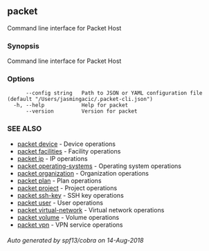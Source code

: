 ## packet

Command line interface for Packet Host

### Synopsis

Command line interface for Packet Host

### Options

```
      --config string   Path to JSON or YAML configuration file (default "/Users/jasmingacic/.packet-cli.json")
  -h, --help            Help for packet
      --version         Version for packet
```

### SEE ALSO

* [packet device](packet_device.md)	 - Device operations
* [packet facilities](packet_facilities.md)	 - Facility operations
* [packet ip](packet_ip.md)	 - IP operations
* [packet operating-systems](packet_operating-systems.md)	 - Operating system operations
* [packet organization](packet_organization.md)	 - Organization operations
* [packet plan](packet_plan.md)	 - Plan operations
* [packet project](packet_project.md)	 - Project operations
* [packet ssh-key](packet_ssh-key.md)	 - SSH key operations
* [packet user](packet_user.md)	 - User operations
* [packet virtual-network](packet_virtual-network.md)	 - Virtual network operations
* [packet volume](packet_volume.md)	 - Volume operations
* [packet vpn](packet_vpn.md)	 - VPN service operations

###### Auto generated by spf13/cobra on 14-Aug-2018
